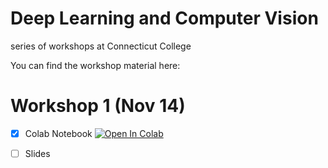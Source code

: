 # Deep Learning and Computer Vision
series of workshops at Connecticut College

You can find the workshop material here:


# Workshop 1 (Nov 14)
- [x] Colab Notebook [![Open In Colab](https://colab.research.google.com/assets/colab-badge.svg)](ws1.ipynb)
- [ ] Slides

